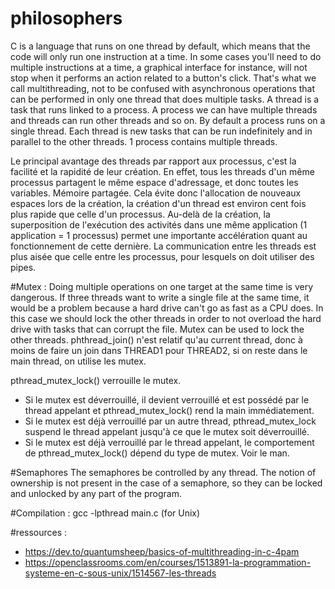 # philosophers
C is a language that runs on one thread by default, which means that the code will only run one instruction at a time. In some cases you'll need to do multiple instructions at a time, a graphical interface for instance, will not stop when it performs an action related to a button's click. That's what we call multithreading, not to be confused with asynchronous operations that can be performed in only one thread that does multiple tasks.
A thread is a task that runs linked to a process. A process we can have multiple threads and threads can run other threads and so on.
By default a process runs on a single thread. Each thread is new tasks that can be run indefinitely and in parallel to the other threads.
1 process contains multiple threads. 

Le principal avantage des threads par rapport aux processus, c'est la facilité et la rapidité de leur création. En effet, tous les threads d'un même processus partagent le même espace d'adressage, et donc toutes les variables. Mémoire partagée.
Cela évite donc l'allocation de nouveaux espaces lors de la création, la création d'un thread est environ cent fois plus rapide que celle d'un processus.
Au-delà de la création, la superposition de l'exécution des activités dans une même application (1 application = 1 processus) permet une importante accélération quant au fonctionnement de cette dernière.
La communication entre les threads est plus aisée que celle entre les processus, pour lesquels on doit utiliser des pipes.

#Mutex :
Doing multiple operations on one target at the same time is very dangerous. If three threads want to write a single file at the same time, it would be a problem because a hard drive can't go as fast as a CPU does. In this case we should lock the other threads in order to not overload the hard drive with tasks that can corrupt the file. Mutex can be used to lock the other threads.
phthread_join() n'est relatif qu'au current thread, donc à moins de faire un join dans THREAD1 pour THREAD2, si on reste dans le main thread, on utilise les mutex.

pthread_mutex_lock() verrouille le mutex. 
- Si le mutex est déverrouillé, il devient verrouillé et est possédé par le thread appelant et pthread_mutex_lock() rend la main immédiatement. 
- Si le mutex est déjà verrouillé par un autre thread, pthread_mutex_lock suspend le thread appelant jusqu'à ce que le mutex soit déverrouillé.
- Si le mutex est déjà verrouillé par le thread appelant, le comportement de pthread_mutex_lock() dépend du type de mutex. Voir le man.

#Semaphores
The semaphores be controlled by any thread. The notion of ownership is not present in the case of a semaphore, so they can be locked and unlocked by any part of the program.

#Compilation : 
gcc -lpthread main.c (for Unix)

#ressources : 
- https://dev.to/quantumsheep/basics-of-multithreading-in-c-4pam
- https://openclassrooms.com/en/courses/1513891-la-programmation-systeme-en-c-sous-unix/1514567-les-threads 
